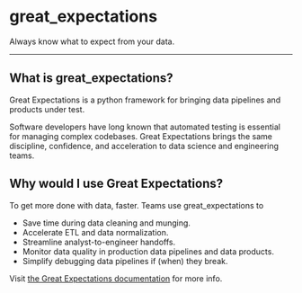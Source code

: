 great_expectations
================================================================================


Always know what to expect from your data.

--------------------------------------------------------------------------------

What is great_expectations?
--------------------------------------------------------------------------------

Great Expectations is a python framework for bringing data pipelines and products under test.

Software developers have long known that automated testing is essential for managing complex codebases. Great Expectations brings the same discipline, confidence, and acceleration to data science and engineering teams.


Why would I use Great Expectations?
--------------------------------------------------------------------------------

To get more done with data, faster. Teams use great_expectations to

* Save time during data cleaning and munging.
* Accelerate ETL and data normalization.
* Streamline analyst-to-engineer handoffs.
* Monitor data quality in production data pipelines and data products.
* Simplify debugging data pipelines if (when) they break.


Visit [the Great Expectations documentation](http://great-expectations.readthedocs.io/en/latest/) for more info.